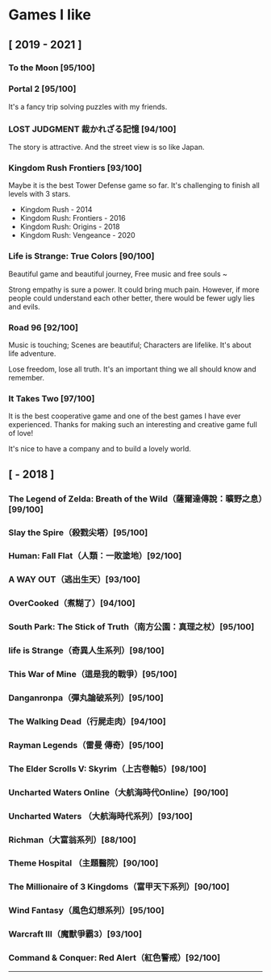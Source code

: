 # Games I like

## \[ 2019 - 2021 ]

### To the Moon \[95/100]

### Portal 2 \[95/100]

It's a fancy trip solving puzzles with my friends.

### LOST JUDGMENT 裁かれざる記憶 \[94/100]

The story is attractive. And the street view is so like Japan.

### Kingdom Rush Frontiers \[93/100]

Maybe it is the best Tower Defense game so far. It's challenging to finish all levels with 3 stars.

* Kingdom Rush - 2014
* Kingdom Rush: Frontiers - 2016
* Kingdom Rush: Origins - 2018
* Kingdom Rush: Vengeance - 2020

### Life is Strange: True Colors \[90/100]

Beautiful game and beautiful journey, Free music and free souls \~

Strong empathy is sure a power. It could bring much pain. However, if more people could understand each other better, there would be fewer ugly lies and evils.

### Road 96 \[92/100]

Music is touching; Scenes are beautiful; Characters are lifelike. It's about life adventure.

Lose freedom, lose all truth. It's an important thing we all should know and remember.

### It Takes Two \[97/100]

It is the best cooperative game and one of the best games I have ever experienced. Thanks for making such an interesting and creative game full of love!

It's nice to have a company and to build a lovely world.



## \[ - 2018 ]

### **The Legend of Zelda: Breath of the Wild（薩爾達傳說：曠野之息）\[99/100]**

### **Slay the Spire（殺戮尖塔）\[95/100]**

### **Human: Fall Flat（人類：一敗塗地）\[92/100]**

### **A WAY OUT（逃出生天）\[93/100]**

### **OverCooked（煮糊了）\[94/100]**

### **South Park: The Stick of Truth（南方公園：真理之杖）\[95/100]**

### **life is Strange（奇異人生系列）\[98/100]**

### **This War of Mine（這是我的戰爭）\[95/100]**

### **Danganronpa（彈丸論破系列）\[95/100]**

### **The Walking Dead（行屍走肉）\[94/100]**

### **Rayman Legends（雷曼 傳奇）\[95/100]**

### **The Elder Scrolls V: Skyrim（上古卷軸5）\[98/100]**

### **Uncharted Waters Online（大航海時代Online）\[90/100]**

### **Uncharted Waters （大航海時代系列）\[93/100]**

### **Richman（大富翁系列）\[88/100]**

### **Theme Hospital （主題醫院）\[90/100]**

### **The Millionaire of 3 Kingdoms（富甲天下系列）\[90/100]**

### **Wind Fantasy（風色幻想系列）\[95/100]**

### **Warcraft Ⅲ（魔獸爭霸3）\[93/100]**

### **Command & Conquer: Red Alert（紅色警戒）\[92/100]**

****
